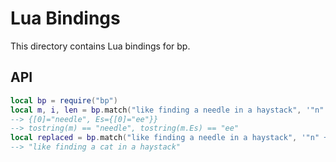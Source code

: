 # Lua Bindings

This directory contains Lua bindings for bp.

## API

```lua
local bp = require("bp")
local m, i, len = bp.match("like finding a needle in a haystack", '"n" @Es=+`e "dle"')
--> {[0]="needle", Es={[0]="ee"}}
--> tostring(m) == "needle", tostring(m.Es) == "ee"
local replaced = bp.match("like finding a needle in a haystack", '"n" +`e "dle"', "cat")
--> "like finding a cat in a haystack"
```
